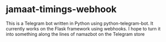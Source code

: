 # jamaat-timings-webhook  

This is a Telegram bot written in Python using python-telegram-bot. It currently works on the Flask framework using webhooks.
I hope to turn it into something along the lines of namazbot on the Telegram store
